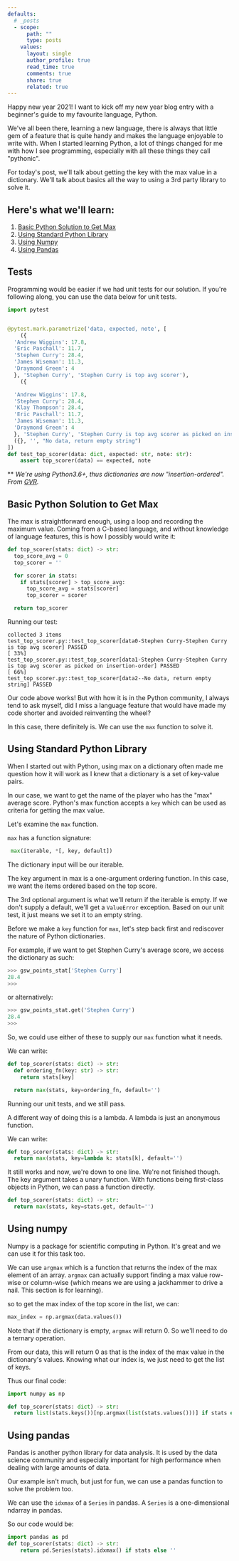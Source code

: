 ```yaml
---
defaults:
  # _posts
  - scope:
      path: ""
      type: posts
    values:
      layout: single
      author_profile: true
      read_time: true
      comments: true
      share: true
      related: true
---
```


Happy new year 2021! I want to kick off my new year blog entry with a beginner's guide to my favourite language, Python.

We've all been there, learning a new language, there is always that little gem of a feature that is quite handy and makes the language enjoyable to write with. When I started learning Python, a lot of things changed for me with how I see programming, especially with all these things they call "pythonic".

For today's post, we'll talk about getting the key with the max value in a dictionary. We'll talk about basics all the way to using a 3rd party library to solve it.


## Here's what we'll learn:
1. [Basic Python Solution to Get Max](#basic-python-solution-to-get-max)
2. [Using Standard Python Library](#using-standard-python-library)
3. [Using Numpy](#using-numpy)
4. [Using Pandas](#using-pandas)



## Tests

Programming would be easier if we had unit tests for our solution. If you're following along, you can use the data below for unit tests.

```python
import pytest


@pytest.mark.parametrize('data, expected, note', [
    ({
  'Andrew Wiggins': 17.8,
  'Eric Paschall': 11.7,
  'Stephen Curry': 28.4,
  'James Wiseman': 11.3,
  'Draymond Green': 4
  }, 'Stephen Curry', 'Stephen Curry is top avg scorer'),
    ({

  'Andrew Wiggins': 17.8,
  'Stephen Curry': 28.4,
  'Klay Thompson': 28.4,
  'Eric Paschall': 11.7,
  'James Wiseman': 11.3,
  'Draymond Green': 4
  }, 'Stephen Curry', 'Stephen Curry is top avg scorer as picked on insertion-order'),
  ({}, '', "No data, return empty string")
])
def test_top_scorer(data: dict, expected: str, note: str):
    assert top_scorer(data) == expected, note
```
**  *We're using Python3.6+, thus dictionaries are
  now "insertion-ordered". From [GVR](https://mail.python.org/pipermail/python-dev/2017-December/151283.html).*

## Basic Python Solution to Get Max

The max is straightforward enough, using a loop and recording the maximum value. Coming from a C-based language, and without knowledge of language features, this is how I possibly would write it:

```python
def top_scorer(stats: dict) -> str:
  top_score_avg = 0
  top_scorer = ''

  for scorer in stats:
    if stats[scorer] > top_score_avg:
      top_score_avg = stats[scorer]
      top_scorer = scorer

  return top_scorer

```

Running our test:
```
collected 3 items
test_top_scorer.py::test_top_scorer[data0-Stephen Curry-Stephen Curry is top avg scorer] PASSED                                                                                                                [ 33%]
test_top_scorer.py::test_top_scorer[data1-Stephen Curry-Stephen Curry is top avg scorer as picked on insertion-order] PASSED                                                                                   [ 66%]
test_top_scorer.py::test_top_scorer[data2--No data, return empty string] PASSED
```

Our code above works! But with how it is in the Python community, I always tend to ask myself, did I miss a language feature that would have made my code shorter and avoided reinventing the wheel?

In this case, there definitely is. We can use the `max` function to solve it.


## Using Standard Python Library

When I started out with Python, using max on a dictionary often made me question how it will work as I knew that a dictionary is a set of key-value pairs.

In our case, we want to get the name of the player who has the "max" average score. Python's max function accepts a `key` which can be used as criteria for getting the max value.

Let's examine the `max` function.

`max` has a function signature:
```python
 max(iterable, *[, key, default])
```

The dictionary input will be our iterable.

The key argument in max is a one-argument ordering function. In this case, we want the items ordered based on the top score.

The 3rd optional argument is what we'll return if the iterable is empty. If we don't supply a default, we'll get a `ValueError` exception. Based on our unit test, it just means we set it to an empty string.

Before we make a `key` function for `max`, let's step back first and rediscover the nature of Python dictionaries.

For example, if we want to get Stephen Curry's average score, we access the dictionary as such:

```python
>>> gsw_points_stat['Stephen Curry']
28.4
>>>
```
or alternatively:
```python
>>> gsw_points_stat.get('Stephen Curry')
28.4
>>>
```

So, we could use either of these to supply our `max` function what it needs.

We can write:
```python
def top_scorer(stats: dict) -> str:
  def ordering_fn(key: str) -> str:
    return stats[key]

  return max(stats, key=ordering_fn, default='')

```

Running our unit tests, and we still pass.

A different way of doing this is a lambda. A lambda is just an anonymous function.

We can write:

```python
def top_scorer(stats: dict) -> str:
  return max(stats, key=lambda k: stats[k], default='')
```

It still works and now, we're down to one line. We're not finished though. The key argument takes a unary function. With functions being first-class objects in Python, we can pass a function directly.

```python
def top_scorer(stats: dict) -> str:
  return max(stats, key=stats.get, default='')
```

## Using numpy

Numpy is a package for scientific computing in Python. It's great and we can use it for this task too.

We can use `argmax` which is a function that returns the index of the max element of an array. `argmax` can actually support finding a max value row-wise or column-wise (which means we are using a jackhammer to drive a nail. This section is for learning).

so to get the max index of the top score in the list, we can:
```python
max_index = np.argmax(data.values())
```

Note that if the dictionary is empty, `argmax` will return 0. So we'll need to do a ternary operation.

From our data, this will return 0 as that is the index of the max value in the dictionary's values. Knowing what our index is, we just need to get the list of keys.

Thus our final code:

```python
import numpy as np

def top_scorer(stats: dict) -> str:
  return list(stats.keys())[np.argmax(list(stats.values()))] if stats else ''
```

## Using pandas

Pandas is another python library for data analysis. It is used by the data science community and especially important for high performance when dealing with large amounts of data.

Our example isn't much, but just for fun, we can use a pandas function to solve the problem too.

We can use the `idxmax` of a `Series` in pandas. A `Series` is a one-dimensional ndarray in pandas.

So our code would be:
```python
import pandas as pd
def top_scorer(stats: dict) -> str:
    return pd.Series(stats).idxmax() if stats else ''
```
